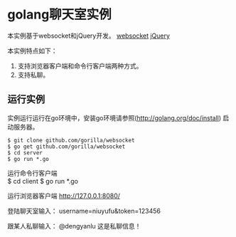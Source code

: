 # golang聊天室实例

本实例基于websocket和jQuery开发。
[websocket](https://github.com/gorilla/websocket)
[jQuery](http://jquery.com) 

本实例特点如下：
1. 支持浏览器客户端和命令行客户端两种方式。
2. 支持私聊。

## 运行实例

实例运行运行在go环境中，安装go环境请参照(http://golang.org/doc/install)
启动服务器。

    $ git clone github.com/gorilla/websocket
    $ go get github.com/gorilla/websocket
    $ cd server
    $ go run *.go

运行命令行客户端   
    $ cd client
    $ go run *.go

运行浏览器客户端
    http://127.0.0.1:8080/

登陆聊天室输入：
    username=niuyufu&token=123456

跟某人私聊输入：
    @dengyanlu 这是私聊信息！
